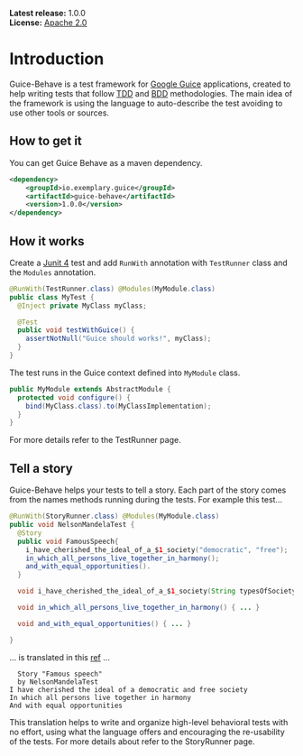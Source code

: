 **Latest release:** 1.0.0<br/>
**License:** [Apache 2.0](http://www.apache.org/licenses/LICENSE-2.0)

# Introduction
Guice-Behave is a test framework for [Google Guice](https://code.google.com/p/google-guice/) applications, created to help writing tests that follow [TDD](http://en.wikipedia.org/wiki/Test-driven_development) and [BDD](http://en.wikipedia.org/wiki/Behavior-driven_development) methodologies. The main idea of the framework is using the language to auto-describe the test avoiding to use other tools or sources.

## How to get it

You can get Guice Behave as a maven dependency.

```xml
<dependency>
    <groupId>io.exemplary.guice</groupId>
    <artifactId>guice-behave</artifactId>
    <version>1.0.0</version>
</dependency>
```

## How it works
Create a [Junit 4](http://junit.org/) test and add `RunWith` annotation with `TestRunner` class and the `Modules` annotation.
```java
@RunWith(TestRunner.class) @Modules(MyModule.class)
public class MyTest {
  @Inject private MyClass myClass;

  @Test
  public void testWithGuice() {
    assertNotNull("Guice should works!", myClass);
  }
}
```
The test runs in the Guice context defined into `MyModule` class.
```java
public MyModule extends AbstractModule {
  protected void configure() {
    bind(MyClass.class).to(MyClassImplementation);
  }
}
```
For more details refer to the TestRunner page.
## Tell a story
Guice-Behave helps your tests to tell a story. Each part of the story comes from the names methods running during the tests. For example this test...
```java
@RunWith(StoryRunner.class) @Modules(MyModule.class)
public void NelsonMandelaTest {
  @Story
  public void FamousSpeech{
    i_have_cherished_the_ideal_of_a_$1_society("democratic", "free");
    in_which_all_persons_live_together_in_harmony();
    and_with_equal_opportunities().
  }

  void i_have_cherished_the_ideal_of_a_$1_society(String typesOfSociety) { ... }

  void in_which_all_persons_live_together_in_harmony() { ... }

  void and_with_equal_opportunities() { ... }

}
```
... is translated in this [ref](http://www.anc.org.za/show.php?id=3430) ...
```
  Story "Famous speech"
  by NelsonMandelaTest
I have cherished the ideal of a democratic and free society
In which all persons live together in harmony
And with equal opportunities
```
This translation helps to write and organize high-level behavioral tests with no effort, using what the language offers and encouraging the re-usability of the tests. For more details about refer to the StoryRunner page.
